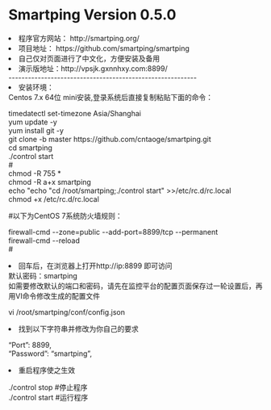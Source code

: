 # Smartping Version 0.5.0
<li>程序官方网站： http://smartping.org/
<li>项目地址： https://github.com/smartping/smartping
<li>自己仅对页面进行了中文化，方便安装及备用
<li>演示版地址：http://vpsjk.gxnnhxy.com:8899/</br>
----------------------------------------------------------
<li>安装环境：</br>
Centos 7.x 64位 mini安装,登录系统后直接复制粘贴下面的命令：</br>
<p>timedatectl set-timezone Asia/Shanghai</br>yum update -y</code></br>yum install git -y</code></br>git clone -b master https://github.com/cntaoge/smartping.git</br>cd smartping</br>./control start</br>#</br>chmod -R 755 *</br>chmod -R a+x smartping</br>echo "echo "cd /root/smartping;./control start" >>/etc/rc.d/rc.local</br>chmod +x /etc/rc.d/rc.local</br>
<p>#以下为CentOS 7系统防火墙规则：</br>
<p>firewall-cmd --zone=public --add-port=8899/tcp --permanent</br>firewall-cmd --reload</br>#</br>
<li>回车后，在浏览器上打开http://ip:8899 即可访问</br>
默认密码：smartping</br>
如需要修改默认的端口和密码，请先在监控平台的配置页面保存过一轮设置后，再用VI命令修改生成的配置文件</br>
<p>vi /root/smartping/conf/config.json</br>
<li>找到以下字符串并修改为你自己的要求</br>
<p>“Port”: 8899,</br>
“Password”: “smartping”,</br>
<li>重启程序使之生效</br>
<p>./control stop #停止程序</br>
./control start #运行程序</br>
